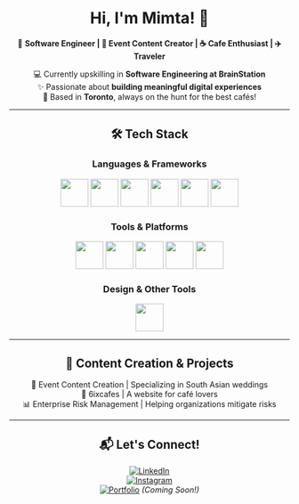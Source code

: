 <!-- Center Content -->
<div align="center">

# Hi, I'm Mimta! 👋  

🚀 **Software Engineer | 🎥 Event Content Creator | ☕ Cafe Enthusiast | ✈️ Traveler**  

💻 Currently upskilling in **Software Engineering at BrainStation**  
✨ Passionate about **building meaningful digital experiences**  
📍 Based in **Toronto**, always on the hunt for the best cafés!  

---

## 🛠️ Tech Stack  

<!-- Square Icons Section -->
### Languages & Frameworks  
<p>
  <img src="https://skillicons.dev/icons?i=javascript&theme=dark" width="50" height="50"/>
  <img src="https://skillicons.dev/icons?i=react&theme=dark" width="50" height="50"/>
  <img src="https://cdn.jsdelivr.net/gh/devicons/devicon/icons/html5/html5-original.svg" width="50" height="50"/>
  <img src="https://cdn.jsdelivr.net/gh/devicons/devicon/icons/css3/css3-original.svg" width="50" height="50"/>
  <img src="https://skillicons.dev/icons?i=sass&theme=dark" width="50" height="50"/>
  <img src="https://skillicons.dev/icons?i=vite&theme=dark" width="50" height="50"/>
</p>

### Tools & Platforms  
<p>
  <img src="https://skillicons.dev/icons?i=vscode&theme=dark" width="50" height="50"/>
  <img src="https://skillicons.dev/icons?i=nodejs&theme=dark" width="50" height="50"/>
  <img src="https://skillicons.dev/icons?i=github&theme=dark" width="50" height="50"/>
  <img src="https://skillicons.dev/icons?i=postman&theme=dark" width="50" height="50"/>
  <img src="https://skillicons.dev/icons?i=mysql&theme=dark" width="50" height="50"/>
</p>

### Design & Other Tools  
<p>
  <img src="https://skillicons.dev/icons?i=photoshop&theme=dark" width="50" height="50"/>
</p>

---

## 📸 Content Creation & Projects

🎥 Event Content Creation | Specializing in South Asian weddings  
📝 6ixcafes | A website for café lovers  
📊 Enterprise Risk Management | Helping organizations mitigate risks

---

## 📬 Let's Connect!  

[![LinkedIn](https://img.shields.io/badge/-LinkedIn-0077B5?style=for-the-badge&logo=linkedin)](https://linkedin.com/in/mimtachowdhury)  
[![Instagram](https://img.shields.io/badge/-Instagram-E4405F?style=for-the-badge&logo=instagram&logoColor=white)](https://instagram.com/momentsbymimta)  
[![Portfolio](https://img.shields.io/badge/-Portfolio-000?style=for-the-badge&logo=codepen)](#) _(Coming Soon!)_

</div>
